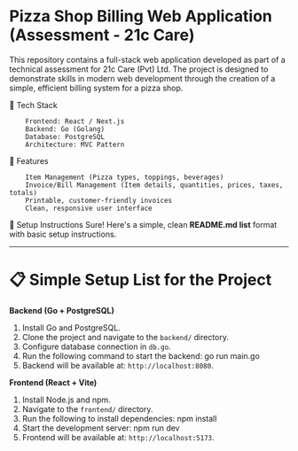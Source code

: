 # Pizza Shop Billing Web Application (Assessment - 21c Care)
This repository contains a full-stack web application developed as part of a technical assessment for 21c Care (Pvt) Ltd. The project is designed to demonstrate skills in modern web development through the creation of a simple, efficient billing system for a pizza shop.  

🔧 Tech Stack 

        Frontend: React / Next.js  
        Backend: Go (Golang)  
        Database: PostgreSQL  
        Architecture: MVC Pattern  
        
🚀 Features 

        Item Management (Pizza types, toppings, beverages)  
        Invoice/Bill Management (Item details, quantities, prices, taxes, totals)  
        Printable, customer-friendly invoices  
        Clean, responsive user interface  
        
📝 Setup Instructions 
Sure! Here's a simple, clean **README.md list** format with basic setup instructions.

---

# 📋 **Simple Setup List for the Project**

**Backend (Go + PostgreSQL)**
1. Install Go and PostgreSQL.
2. Clone the project and navigate to the `backend/` directory.
3. Configure database connection in `db.go`.
4. Run the following command to start the backend:
   go run main.go   
5. Backend will be available at: `http://localhost:8080`.

 **Frontend (React + Vite)**
1. Install Node.js and npm.
2. Navigate to the `frontend/` directory.
3. Run the following to install dependencies:
   npm install
4. Start the development server:
   npm run dev
5. Frontend will be available at: `http://localhost:5173`.


